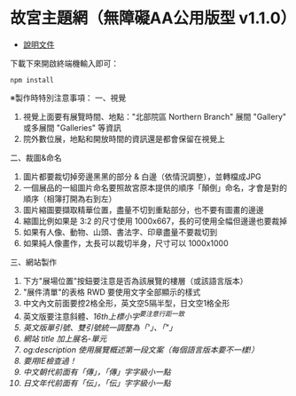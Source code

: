 # 故宮主題網（無障礙AA公用版型 v1.1.0）

- [說明文件](https://hackmd.io/@waveciou/Sk5nGjzMH)

下載下來開啟終端機輸入即可：

```
npm install
```

※製作時特別注意事項：
一、視覺

1. 視覺上面要有展覽時間、地點："北部院區 Northern Branch" 展間 "Gallery" 或多展間 "Galleries" 等資訊
2. 院外數位展，地點和開放時間的資訊還是都會保留在視覺上

二、裁圖&命名

1. 圖片都要裁切掉旁邊黑黑的部分 & 白邊（依情況調整），並轉檔成JPG
2. 一個展品的一組圖片命名要照故宮原本提供的順序「顛倒」命名，才會是對的順序（相簿打開為右到左）
3. 圖片縮圖要擷取精華位置，盡量不切到重點部分，也不要有圖畫的邊邊
4. 縮圖比例如果是 3:2 的尺寸使用 1000x667，長的可使用全幅但邊邊也要裁掉
5. 如果有人像、動物、山頭、書法字、印章盡量不要裁切到
6. 如果純人像畫作，太長可以裁切半身，尺寸可以 1000x1000

三、網站製作

1. 下方"展場位置"按鈕要注意是否為該展覽的樓層（或該語言版本）
2. "展件清單"的表格 RWD 要使用文字全部顯示的樣式
3. 中文內文前面要控2格全形，英文空5隔半型，日文空1格全形
4. 英文版要注意斜體<i>、16th上標小字<sup>要注意行距一致
5. 英文版單引號、雙引號統一調整為「'」、「"」
6. 網站 title 加上展名-單元
7. og:description 使用展覽概述第一段文案（每個語言版本要不一樣!）
8. 要用IE檢查過！
9. 中文朝代前面有「傳」，「傳」字字級小一點
10. 日文年代前面有「伝」，「伝」字字級小一點

